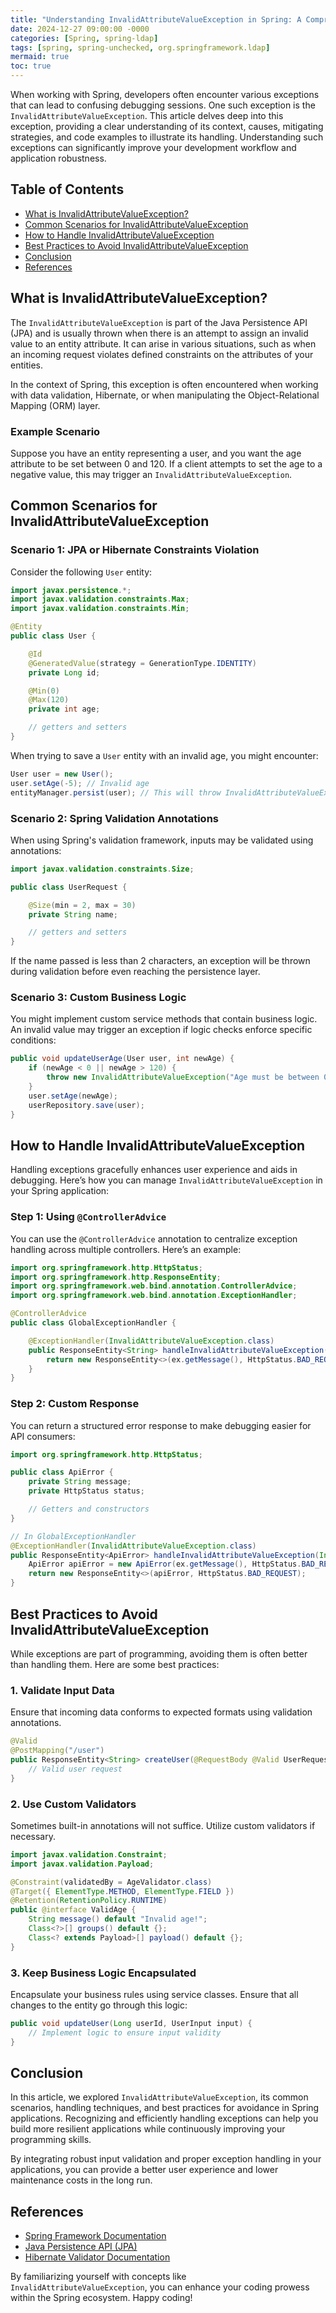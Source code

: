 ```yaml
---
title: "Understanding InvalidAttributeValueException in Spring: A Comprehensive Guide"
date: 2024-12-27 09:00:00 -0000
categories: [Spring, spring-ldap]
tags: [spring, spring-unchecked, org.springframework.ldap]
mermaid: true
toc: true
---
```



When working with Spring, developers often encounter various exceptions that can lead to confusing debugging sessions. One such exception is the `InvalidAttributeValueException`. This article delves deep into this exception, providing a clear understanding of its context, causes, mitigating strategies, and code examples to illustrate its handling. Understanding such exceptions can significantly improve your development workflow and application robustness.

## Table of Contents

- [What is InvalidAttributeValueException?](#what-is-invalidattributevalueexception)
- [Common Scenarios for InvalidAttributeValueException](#common-scenarios-for-invalidattributevalueexception)
- [How to Handle InvalidAttributeValueException](#how-to-handle-invalidattributevalueexception)
- [Best Practices to Avoid InvalidAttributeValueException](#best-practices-to-avoid-invalidattributevalueexception)
- [Conclusion](#conclusion)
- [References](#references)

## What is InvalidAttributeValueException?

The `InvalidAttributeValueException` is part of the Java Persistence API (JPA) and is usually thrown when there is an attempt to assign an invalid value to an entity attribute. It can arise in various situations, such as when an incoming request violates defined constraints on the attributes of your entities.

In the context of Spring, this exception is often encountered when working with data validation, Hibernate, or when manipulating the Object-Relational Mapping (ORM) layer.

### Example Scenario

Suppose you have an entity representing a user, and you want the age attribute to be set between 0 and 120. If a client attempts to set the age to a negative value, this may trigger an `InvalidAttributeValueException`.

## Common Scenarios for InvalidAttributeValueException

### Scenario 1: JPA or Hibernate Constraints Violation

Consider the following `User` entity:

```java
import javax.persistence.*;
import javax.validation.constraints.Max;
import javax.validation.constraints.Min;

@Entity
public class User {

    @Id
    @GeneratedValue(strategy = GenerationType.IDENTITY)
    private Long id;

    @Min(0)
    @Max(120)
    private int age;

    // getters and setters
}
```

When trying to save a `User` entity with an invalid age, you might encounter:

```java
User user = new User();
user.setAge(-5); // Invalid age
entityManager.persist(user); // This will throw InvalidAttributeValueException
```

### Scenario 2: Spring Validation Annotations

When using Spring's validation framework, inputs may be validated using annotations:

```java
import javax.validation.constraints.Size;

public class UserRequest {

    @Size(min = 2, max = 30)
    private String name;

    // getters and setters
}
```

If the name passed is less than 2 characters, an exception will be thrown during validation before even reaching the persistence layer.

### Scenario 3: Custom Business Logic

You might implement custom service methods that contain business logic. An invalid value may trigger an exception if logic checks enforce specific conditions:

```java
public void updateUserAge(User user, int newAge) {
    if (newAge < 0 || newAge > 120) {
        throw new InvalidAttributeValueException("Age must be between 0 and 120");
    }
    user.setAge(newAge);
    userRepository.save(user);
}
```

## How to Handle InvalidAttributeValueException

Handling exceptions gracefully enhances user experience and aids in debugging. Here’s how you can manage `InvalidAttributeValueException` in your Spring application:

### Step 1: Using `@ControllerAdvice`

You can use the `@ControllerAdvice` annotation to centralize exception handling across multiple controllers. Here’s an example:

```java
import org.springframework.http.HttpStatus;
import org.springframework.http.ResponseEntity;
import org.springframework.web.bind.annotation.ControllerAdvice;
import org.springframework.web.bind.annotation.ExceptionHandler;

@ControllerAdvice
public class GlobalExceptionHandler {

    @ExceptionHandler(InvalidAttributeValueException.class)
    public ResponseEntity<String> handleInvalidAttributeValueException(InvalidAttributeValueException ex) {
        return new ResponseEntity<>(ex.getMessage(), HttpStatus.BAD_REQUEST);
    }
}
```

### Step 2: Custom Response

You can return a structured error response to make debugging easier for API consumers:

```java
import org.springframework.http.HttpStatus;

public class ApiError {
    private String message;
    private HttpStatus status;

    // Getters and constructors
}

// In GlobalExceptionHandler
@ExceptionHandler(InvalidAttributeValueException.class)
public ResponseEntity<ApiError> handleInvalidAttributeValueException(InvalidAttributeValueException ex) {
    ApiError apiError = new ApiError(ex.getMessage(), HttpStatus.BAD_REQUEST);
    return new ResponseEntity<>(apiError, HttpStatus.BAD_REQUEST);
}
```

## Best Practices to Avoid InvalidAttributeValueException

While exceptions are part of programming, avoiding them is often better than handling them. Here are some best practices:

### 1. Validate Input Data

Ensure that incoming data conforms to expected formats using validation annotations.

```java
@Valid
@PostMapping("/user")
public ResponseEntity<String> createUser(@RequestBody @Valid UserRequest userRequest) {
    // Valid user request
}
```

### 2. Use Custom Validators

Sometimes built-in annotations will not suffice. Utilize custom validators if necessary.

```java
import javax.validation.Constraint;
import javax.validation.Payload;

@Constraint(validatedBy = AgeValidator.class)
@Target({ ElementType.METHOD, ElementType.FIELD })
@Retention(RetentionPolicy.RUNTIME)
public @interface ValidAge {
    String message() default "Invalid age!";
    Class<?>[] groups() default {};
    Class<? extends Payload>[] payload() default {};
}
```

### 3. Keep Business Logic Encapsulated

Encapsulate your business rules using service classes. Ensure that all changes to the entity go through this logic:

```java
public void updateUser(Long userId, UserInput input) {
    // Implement logic to ensure input validity
}
```

## Conclusion

In this article, we explored `InvalidAttributeValueException`, its common scenarios, handling techniques, and best practices for avoidance in Spring applications. Recognizing and efficiently handling exceptions can help you build more resilient applications while continuously improving your programming skills.

By integrating robust input validation and proper exception handling in your applications, you can provide a better user experience and lower maintenance costs in the long run.

## References

- [Spring Framework Documentation](https://spring.io/projects/spring-framework)
- [Java Persistence API (JPA)](https://docs.oracle.com/javaee/7/tutorial/persistence-intro.htm)
- [Hibernate Validator Documentation](https://docs.jboss.org/hibernate/validator/7.0/reference/html_single/Hibernate_Validator_Reference_Guide.html)

By familiarizing yourself with concepts like `InvalidAttributeValueException`, you can enhance your coding prowess within the Spring ecosystem. Happy coding!